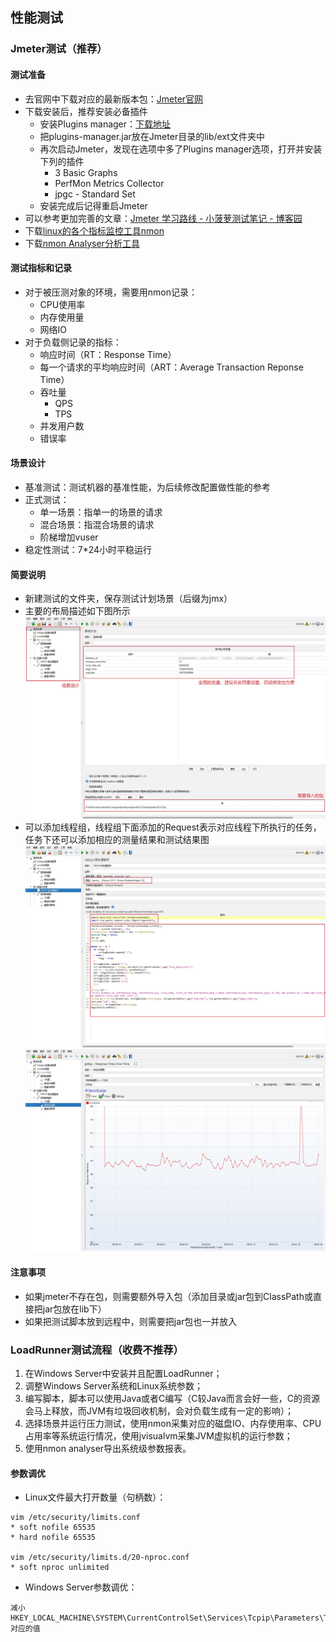 ## 性能测试

### Jmeter测试（推荐）

#### 测试准备

- 去官网中下载对应的最新版本包：[Jmeter官网](https://jmeter.apache.org/)
- 下载安装后，推荐安装必备插件
  - 安装Plugins manager：[下载地址](https://jmeter-plugins.org/install/Install/)
  - 把plugins-manager.jar放在Jmeter目录的lib/ext文件夹中
  - 再次启动Jmeter，发现在选项中多了Plugins manager选项，打开并安装下列的插件
    - 3 Basic Graphs
    - PerfMon Metrics Collector
    - jpgc - Standard Set
  - 安装完成后记得重启Jmeter
- 可以参考更加完善的文章：[Jmeter 学习路线 - 小菠萝测试笔记 - 博客园](https://www.cnblogs.com/poloyy/p/15257716.html)
- 下载[linux的各个指标监控工具nmon](https://nmon.sourceforge.io/pmwiki.php)
- 下载[nmon Analyser分析工具](https://nmon.sourceforge.io/pmwiki.php?n=Site.Nmon-Analyser)



#### 测试指标和记录

- 对于被压测对象的环境，需要用nmon记录：
  - CPU使用率
  - 内存使用量
  - 网络IO
- 对于负载侧记录的指标：
  - 响应时间（RT：Response Time）
  - 每一个请求的平均响应时间（ART：Average Transaction Reponse Time）
  - 吞吐量
    - QPS
    - TPS
  - 并发用户数
  - 错误率



#### 场景设计

- 基准测试：测试机器的基准性能，为后续修改配置做性能的参考
- 正式测试：
  - 单一场景：指单一的场景的请求
  - 混合场景：指混合场景的请求
  - 阶梯增加vuser
- 稳定性测试：7*24小时平稳运行



#### 简要说明

- 新建测试的文件夹，保存测试计划场景（后缀为jmx）
- 主要的布局描述如下图所示![jmeter性能测试1](../images/jmeter性能测试1.jpg)
- 可以添加线程组，线程组下面添加的Request表示对应线程下所执行的任务，任务下还可以添加相应的测量结果和测试结果图![jmeter性能测试2](../images//jmeter性能测试2.jpg)![jmeter性能测试3](../images/jmeter性能测试3.jpg)

#### 注意事项

- 如果jmeter不存在包，则需要额外导入包（添加目录或jar包到ClassPath或直接把jar包放在lib下）
- 如果把测试脚本放到远程中，则需要把jar包也一并放入



### LoadRunner测试流程（收费不推荐）

1. 在Windows Server中安装并且配置LoadRunner；
2. 调整Windows Server系统和Linux系统参数；
3. 编写脚本，脚本可以使用Java或者C编写（C较Java而言会好一些，C的资源会马上释放，而JVM有垃圾回收机制，会对负载生成有一定的影响）；
4. 选择场景并运行压力测试，使用nmon采集对应的磁盘IO、内存使用率、CPU占用率等系统运行情况，使用jvisualvm采集JVM虚拟机的运行参数；
5. 使用nmon analyser导出系统级参数报表。

#### 参数调优

- Linux文件最大打开数量（句柄数）：

```
vim /etc/security/limits.conf
* soft nofile 65535
* hard nofile 65535

vim /etc/security/limits.d/20-nproc.conf
* soft nproc unlimited
```

- Windows Server参数调优：

```
减小HKEY_LOCAL_MACHINE\SYSTEM\CurrentControlSet\Services\Tcpip\Parameters\TcpTimedWaitDelay对应的值
```
